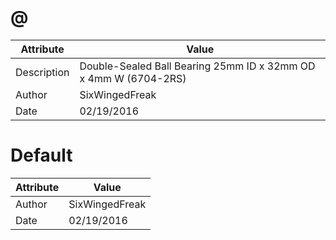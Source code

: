 # @
| Attribute | Value |
| ---  | ---     |
| Description | Double-Sealed Ball Bearing 25mm ID x 32mm OD x 4mm W (6704-2RS) |
| Author | SixWingedFreak |
| Date | 02/19/2016 |
# Default
| Attribute | Value |
| ---  | ---     |
| Author | SixWingedFreak |
| Date | 02/19/2016 |
